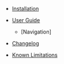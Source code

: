 * [Installation](https://github.com/spring-projects/sts4/wiki/Installation)

* [User Guide](https://github.com/spring-projects/sts4/wiki/User-Guide)
  - [Navigation]

* [Changelog](https://github.com/spring-projects/sts4/wiki/Changelog)

* [Known Limitations](https://github.com/spring-projects/sts4/wiki/Known-Limitations)
